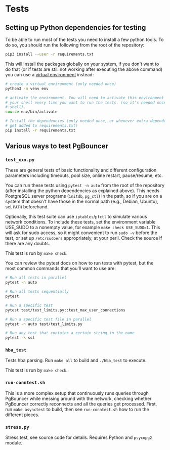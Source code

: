 Tests
=====

## Setting up Python dependencies for testing

To be able to run most of the tests you need to install a few python tools.  To
do so, you should run the following from the root of the repository:

```bash
pip3 install --user -r requirements.txt
```

This will install the packages globally on your system, if you don't want to do
that (or if tests are still not working after executing the above command) you can use a
[virtual environment][1] instead:
```bash
# create a virtual environment (only needed once)
python3 -m venv env

# activate the environment. You will need to activate this environment in
# your shell every time you want to run the tests. (so it's needed once per
# shell).
source env/bin/activate

# Install the dependencies (only needed once, or whenever extra dependencies
# get added to requirements.txt)
pip install -r requirements.txt
```

[1]: https://packaging.python.org/en/latest/guides/installing-using-pip-and-virtual-environments/#creating-a-virtual-environment


## Various ways to test PgBouncer

### `test_xxx.py`

These are general tests of basic functionality and different configuration
parameters including timeouts, pool size, online restart, pause/resume, etc.

You can run these tests using `pytest -n auto` from the root of the repository
(after installing the python dependencies as explained above). This needs
PostgreSQL server programs (`initdb`, `pg_ctl`) in the path, so if you are on a
system that doesn't have those in the normal path (e.g., Debian, Ubuntu), set
`PATH` beforehand.

Optionally, this test suite can use `iptables`/`pfctl` to simulate various
network conditions.  To include these tests, set the environment variable
USE_SUDO to a nonempty value, for example `make check USE_SUDO=1`.  This will
ask for sudo access, so it might convenient to run `sudo -v` before the test, or
set up `/etc/sudoers` appropriately, at your peril.  Check the source if there
are any doubts.

This test is run by `make check`.

You can review the pytest docs on how to run tests with pytest, but the most
common commands that you'll want to use are:

```bash
# Run all tests in parallel
pytest -n auto

# Run all tests sequentially
pytest

# Run a specific test
pytest test/test_limits.py::test_max_user_connections

# Run a specific test file in parallel
pytest -n auto test/test_limits.py

# Run any test that contains a certain string in the name
pytest -k ssl
```


### `hba_test`

Tests hba parsing.  Run `make all` to build and `./hba_test` to execute.

This test is run by `make check`.


### `run-conntest.sh`

This is a more complex setup that continuously runs queries through PgBouncer
while messing around with the network, checking whether PgBouncer correctly
reconnects and all the queries get processed.  First, run `make asynctest`
to build, then see `run-conntest.sh` how to run the different pieces.

### `stress.py`

Stress test, see source code for details.  Requires Python and `psycopg2` module.
